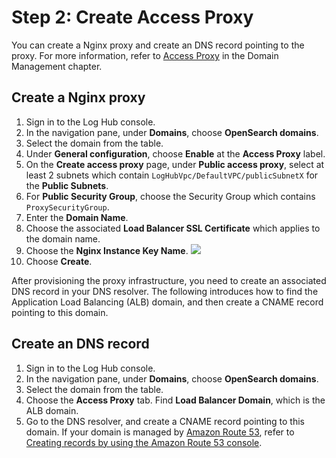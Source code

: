 # Step 2: Create Access Proxy
You can create a Nginx proxy and create an DNS record pointing to the proxy. For more information, refer to [Access Proxy](../domains/proxy.md) in the Domain Management chapter.

## Create a Nginx proxy

1. Sign in to the Log Hub console.
2. In the navigation pane, under **Domains**, choose **OpenSearch domains**.
3. Select the domain from the table.
4. Under **General configuration**, choose **Enable** at the **Access Proxy** label.
5. On the **Create access proxy** page, under **Public access proxy**, select at least 2 subnets which contain `LogHubVpc/DefaultVPC/publicSubnetX` for the **Public Subnets**.
6. For **Public Security Group**, choose the Security Group which contains `ProxySecurityGroup`.
7. Enter the **Domain Name**.
8. Choose the associated **Load Balancer SSL Certificate** which applies to the domain name.
9. Choose the **Nginx Instance Key Name**.
    ![](../../images/domain/proxy.png)
10. Choose **Create**.

After provisioning the proxy infrastructure, you need to create an associated DNS record in your DNS resolver. The following introduces how to find the Application Load Balancing (ALB) domain, and then create a CNAME record pointing to this domain.

## Create an DNS record

1. Sign in to the Log Hub console.
2. In the navigation pane, under **Domains**, choose **OpenSearch domains**.
3. Select the domain from the table.
4. Choose the **Access Proxy** tab. Find **Load Balancer Domain**, which is the ALB domain.
5. Go to the DNS resolver, and create a CNAME record pointing to this domain. If your domain is managed by [Amazon Route 53][route53], refer to [Creating records by using the Amazon Route 53 console][createrecords].

[route53]: https://aws.amazon.com/route53/
[createrecords]: https://docs.aws.amazon.com/Route53/latest/DeveloperGuide/resource-record-sets-creating.html
